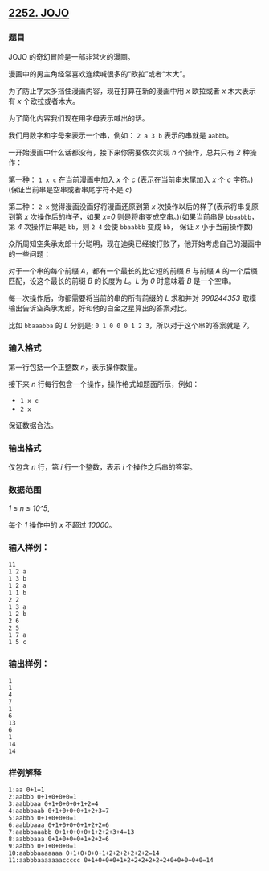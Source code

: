 ## [2252. JOJO](https://www.acwing.com/problem/content/2254/)

### 题目

JOJO 的奇幻冒险是一部非常火的漫画。

漫画中的男主角经常喜欢连续喊很多的“欧拉”或者“木大”。

为了防止字太多挡住漫画内容，现在打算在新的漫画中用 *x* 欧拉或者 *x* 木大表示有 *x* 个欧拉或者木大。

为了简化内容我们现在用字母表示喊出的话。

我们用数字和字母来表示一个串，例如： `2 a 3 b` 表示的串就是 `aabbb`。

一开始漫画中什么话都没有，接下来你需要依次实现 *n* 个操作，总共只有 *2* 种操作：

第一种： `1 x c` 在当前漫画中加入 *x* 个 *c* (表示在当前串末尾加入 *x* 个 *c* 字符。)(保证当前串是空串或者串尾字符不是 *c*)

第二种： `2 x` 觉得漫画没画好将漫画还原到第 *x* 次操作以后的样子(表示将串复原到第 *x* 次操作后的样子，如果 *x=0* 则是将串变成空串。)(如果当前串是 `bbaabbb`，第 *4* 次操作后串是 `bb`，则 `2 4` 会使 `bbaabbb` 变成 `bb`， 保证 *x* 小于当前操作数)

众所周知空条承太郎十分聪明，现在迪奥已经被打败了，他开始考虑自己的漫画中的一些问题：

对于一个串的每个前缀 *A*，都有一个最长的比它短的前缀 *B* 与前缀 *A* 的一个后缀匹配，设这个最长的前缀 *B* 的长度为 *L*。*L* 为 *0* 时意味着 *B* 是一个空串。

每一次操作后，你都需要将当前的串的所有前缀的 *L* 求和并对 *998244353* 取模输出告诉空条承太郎，好和他的白金之星算出的答案对比。

比如 `bbaaabba` 的 *L* 分别是: `0 1 0 0 0 1 2 3`，所以对于这个串的答案就是 *7*。

### 输入格式

第一行包括一个正整数 *n*，表示操作数量。

接下来 *n* 行每行包含一个操作，操作格式如题面所示，例如：

- `1 x c`
- `2 x`

保证数据合法。

### 输出格式

仅包含 *n* 行，第 *i* 行一个整数，表示 *i* 个操作之后串的答案。

### 数据范围

*1 ≤ n ≤ 10^5*,

每个 *1* 操作中的 *x* 不超过 *10000*。

### 输入样例：

```
11
1 2 a
1 3 b
1 2 a
1 1 b
2 2
1 3 a
1 2 b
2 6
2 5
1 7 a
1 5 c
```

### 输出样例：

```
1
1
4
7
1
6
13
6
1
14
14
```

### 样例解释

```
1:aa 0+1=1
2:aabbb 0+1+0+0+0=1
3:aabbbaa 0+1+0+0+0+1+2=4
4:aabbbaab 0+1+0+0+0+1+2+3=7
5:aabbb 0+1+0+0+0=1
6:aabbbaaa 0+1+0+0+0+1+2+2=6
7:aabbbaaabb 0+1+0+0+0+1+2+2+3+4=13
8:aabbbaaa 0+1+0+0+0+1+2+2=6
9:aabbb 0+1+0+0+0=1
10:aabbbaaaaaaa 0+1+0+0+0+1+2+2+2+2+2+2=14
11:aabbbaaaaaaaccccc 0+1+0+0+0+1+2+2+2+2+2+2+0+0+0+0+0=14
```

